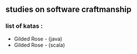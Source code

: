 ## studies on software craftmanship

### list of katas :
- Gilded Rose - (java)
- Gilded Rose - (scala)
